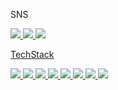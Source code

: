 
SNS


<a href="https://www.instagram.com/jehoon2001/" target="_blank"><img src="https://img.shields.io/badge/SNS-556073?style={flat}&logo=instagram&logoColor=000000"/>
<a href="https://martlet.tistory.com/" target="_blank"><img src="https://img.shields.io/badge/BLOG-3d3d3d?style={flat}&logo=tistory&logoColor=000000"/>
<a href="https://mail.google.com/mail/?view=cm&fs=1&to=limjhoon8@gmail.com&su=SUBJECT&body=BODY&bcc=limjhoon8@gmail.com" target="_blank"><img src="https://img.shields.io/badge/Gmail-EA4335?style={flat}&logo=gmail&logoColor=000000"/>
<!--
**jehoonje/jehoonje** is a ✨ _special_ ✨ repository because its `README.md` (this file) appears on your GitHub profile.

Here are some ideas to get you started:

- 🔭 I’m currently working on ...
- 🌱 I’m currently learning ...
- 👯 I’m looking to collaborate on ...
- 🤔 I’m looking for help with ...
- 💬 Ask me about ...
- 📫 How to reach me: ...
- 😄 Pronouns: ...
- ⚡ Fun fact: ...
-->

TechStack

<img src="https://img.shields.io/badge/JavaScript-F7DF1E?style={flat}&logo=javascript&logoColor=000000"/> <img src="https://img.shields.io/badge/HTML5-E34F26?style={flat}&logo=html5&logoColor=000000"/> <img src="https://img.shields.io/badge/CSS-1572B6?style={flat}&logo=css3&logoColor=000000"/> <img src="https://img.shields.io/badge/React-61DAFB?style={flat}&logo=react&logoColor=000000"/> <img src="https://img.shields.io/badge/SpringBoot-6DB33F?style={flat}&logo=springboot&logoColor=000000"/>
 <img src="https://img.shields.io/badge/MySQL-4479A1?style={flat}&logo=mysql&logoColor=000000"/> <img src="https://img.shields.io/badge/VScode-007ACC?style={flat}&logo=visualstudiocode&logoColor=000000"/> <img src="https://img.shields.io/badge/Eclipse-f26033?style={flat}&logo=eclipseide&logoColor=000000"/>
